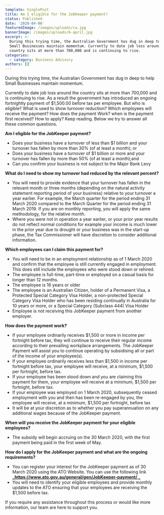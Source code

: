 ```yaml
---
template: SinglePost
title: Am I eligible for the JobKeeper payment?
status: Published
date: '2020-04-06'
featuredImage: /images/uploads/ca.jpg
bannerImage: /images/uploads/6-april.jpg
excerpt: >-
  During this trying time, the Australian Government has dug in deep to help
  Small Businesses maintain momentum. Currently to date job loss around the
  country sits at more than 700,000 and is continuing to rise. 
categories:
  - category: Business Advisory
authors: []
---
```

During this trying time, the Australian Government has dug in deep to help Small Businesses maintain momentum.

Currently to date job loss around the country sits at more than 700,000 and is continuing to rise. As a result the government has introduced an ongoing fortnightly payment of $1,500.00 before tax per employee. But who is eligible? What is used to show turnover reduction? Which employees will receive the payment? How does the payment Work? when is the payment first received? How to apply? Keep reading. Below we try to answer all these common questions.

**Am I eligible for the JobKeeper payment?**

* Does your business have a turnover of less than $1 billion and your turnover has fallen by more than 30% (of at least a month); or
* Does your business have a turnover of $1 billion or more and your turnover has fallen by more than 50% (of at least a month);and
* Can you confirm your business is not subject to the Major Bank Levy

**What do I need to show my turnover had reduced by the relevant percent?**

* You will need to provide evidence that your turnover has fallen in the relevant month or three months (depending on the natural activity statement reporting period of your business) relative to your turnover a year earlier. For example, the March quarter for the period ending 31 March 2020 compared to the March Quarter for the period ending 31 March 2019. If you are on monthly reporting, you will apply the same methodology, for the relative month.
* Where you were not in operation a year earlier, or your prior year results do not reflect normal conditions for example your income is much lower in the prior year due to drought or your business was in the start-up phase, the Tax Commissioner will have discretion to consider additional information.

**Which employees can I claim this payment for?**

* You will need to be in an employment relationship as of 1 March 2020 and confirm that the employee is still currently engaged in employment. This does still include the employees who were stood down or rehired.
* The employee is full-time, part-time or employed on a casual basis for longer than 12 months.
* The employee is 16 years or older
* The employee is an Australian Citizen, holder of a Permanent Visa, a Protected Special Category Visa Holder, a non-protected Special Category Visa Holder who has been residing continually in Australia for 10 years or more, or a Special Category (Subclass 444) Visa Holder
* Employee is not receiving this JobKeeper payment from another employer.

**How does the payment work?**

* If your employee ordinarily receives $1,500 or more in income per fortnight before tax, they will continue to receive their regular income according to their prevailing workplace arrangements. The JobKeeper Payment will assist you to continue operating by subsidising all or part of the income of your employee(s).
* If your employee ordinarily receives less than $1,500 in income per fortnight before tax, your employee will receive, at a minimum, $1,500 per fortnight, before tax.
* If your employee has been stood down and you are claiming this payment for them, your employee will receive at a minimum, $1,500 per fortnight, before tax.
* If your employee was employed on 1 March 2020, subsequently ceased employment with you and then has been re-engaged by you, the employee will receive, at a minimum, $1,500 per fortnight, before tax
* It will be at your discretion as to whether you pay superannuation on any additional wages because of the JobKeeper payment.

**When will you receive the JobKeeper payment for your eligible employees?**

* The subsidy will begin accruing on the 30 March 2020, with the first payment being paid in the first week of May.

**How do I apply for the JobKeeper payment and what are the ongoing requirements?**

* You can register your interest for the JobKeeper payment as of 30 March 2020 using the ATO Website. You can use the following link
   [**_https://www.ato.gov.au/general/gen/JobKeeper-payment/
  _**](https://www.ato.gov.au/general/gen/JobKeeper-payment/)
* You will need to identify your eligible employees and provide monthly updates to the ATO ensuring that your employees are receiving the $1,500 before tax.

If you require any assistance throughout this process or would like more information, our team are here to support you.
